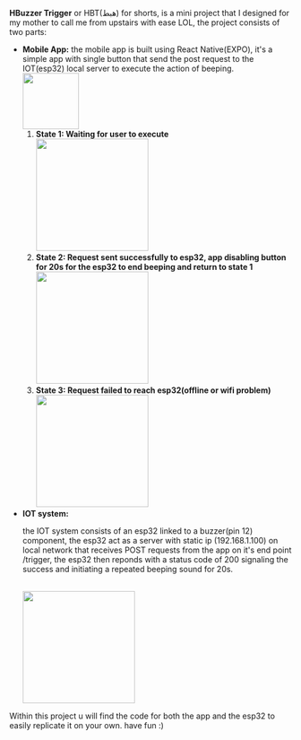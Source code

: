 <strong>HBuzzer Trigger</strong> or HBT(هبط) for shorts, is a mini project that I designed for my mother to call me from upstairs with ease LOL, the project consists of two parts:
<ul>
  <li>
    <strong>Mobile App:</strong>
  the mobile app is built using React Native(EXPO), it's a simple app with single button that send the post request to the IOT(esp32) local server to execute the action of beeping.

  <br>
  <img width="100" src="https://github.com/user-attachments/assets/bea91356-ee82-45e2-8776-e850ce822d5d">
  <br>
  <ol>
    	<li>
		<strong>State 1: Waiting for user to execute</strong><br>
		<img width="200" src="https://github.com/user-attachments/assets/190263d3-0546-423a-a4d8-72a72c2f3d13">
	</li>
	<li>
		<strong>State 2: Request sent successfully to esp32, app disabling button for 20s for the esp32 to end beeping and return to state 1
		</strong><br>
		<img width="200" src="https://github.com/user-attachments/assets/f2e66314-fa6c-46eb-bf7d-37fc6df88759">
	</li>
	<li>
		<strong>State 3: Request failed to reach esp32(offline or wifi problem)</strong><br>
		<img width="200" src="https://github.com/user-attachments/assets/2f9b233a-def4-4ad3-9a60-5d8b7dbc84e3">
	</li>
  </ol>

  </li>
  <li>
    <strong>IOT system:</strong>
    <p>the IOT system consists of an esp32 linked to a buzzer(pin 12) component, the esp32 act as a server with static ip (192.168.1.100) on local network that receives POST requests from the app on it's end point /trigger, the esp32 then reponds with a status code of 200 signaling the success and initiating a repeated beeping sound for 20s.</p>
    <br>
    <img width="200" src="https://github.com/user-attachments/assets/3b530359-cefd-485e-a0ea-b15d05cbcf88">
  </li>

</ul>

<p>Within this project u will find the code for both the app and the esp32 to easily replicate it on your own. have fun :)</p>
